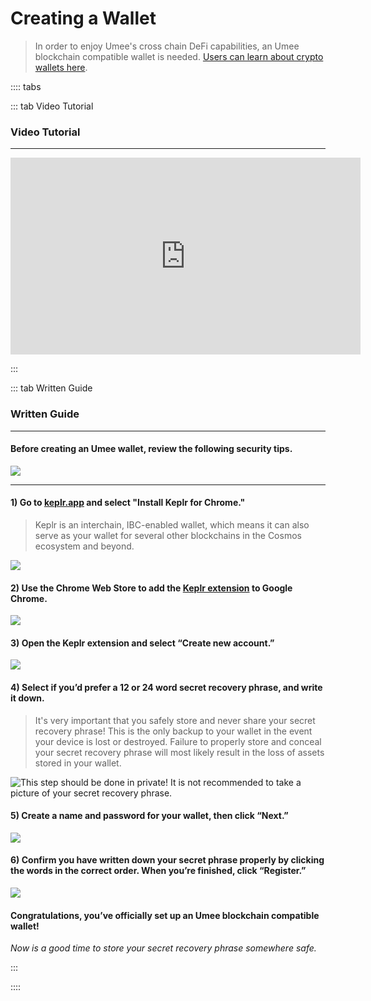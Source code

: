 # Creating a Wallet

> In order to enjoy Umee's cross chain DeFi capabilities, an Umee blockchain compatible wallet is needed. 
> [Users can learn about crypto wallets here](/users/blockchain-basics/what-is-wallet).

:::: tabs

::: tab Video Tutorial

### Video Tutorial

****

<iframe width="560" height="315" src="https://www.youtube.com/embed/41IYlJHU5Ac" title="YouTube video player" frameborder="0" allow="accelerometer; autoplay; clipboard-write; encrypted-media; gyroscope; picture-in-picture" allowfullscreen></iframe>

:::

::: tab Written Guide

### Written Guide

****

#### Before creating an Umee wallet, review the following security tips.

![](/bg/creating-umee-wallet-info.png)

****

#### 1) Go to [keplr.app](https://www.keplr.app/) and select "Install Keplr for Chrome."

> Keplr is an interchain, IBC-enabled wallet, which means it can also serve as your wallet for several other blockchains in the Cosmos ecosystem and beyond.

![](/bg/umee-wallet-1.png)

#### 2) Use the Chrome Web Store to add the [Keplr extension](https://chrome.google.com/webstore/detail/keplr/dmkamcknogkgcdfhhbddcghachkejeap/related) to Google Chrome.

![](/bg/umee-wallet-2.png)

#### 3) Open the Keplr extension and select “Create new account.”

![](/bg/umee-wallet-3.png)

#### 4) Select if you’d prefer a 12 or 24 word secret recovery phrase, and write it down.

> It's very important that you safely store and never share your secret recovery phrase! This is the only backup to your wallet in the event your device is lost or destroyed. Failure to properly store and conceal your secret recovery phrase will most likely result in the loss of assets stored in your wallet.

![This step should be done in private! It is not recommended to take a picture of your secret recovery phrase.](/bg/umee-wallet-4.png)

#### 5) Create a name and password for your wallet, then click “Next.”

![](/bg/umee-wallet-5.png)

#### 6) Confirm you have written down your secret phrase properly by clicking the words in the correct order. When you’re finished, click “Register.”

![](/bg/umee-wallet-6.png)

#### Congratulations, you’ve officially set up an Umee blockchain compatible wallet!

_Now is a good time to store your secret recovery phrase somewhere safe._

:::

::::